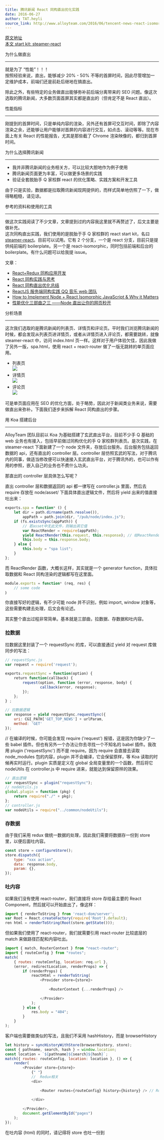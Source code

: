 ```yaml
---
title: 腾讯新闻 React 同构直出优化实践
date: 2016-06-27
author: TAT.heyli
source_link: http://www.alloyteam.com/2016/06/tencent-news-react-isomorphic-straight-out-optimization/
---
```


[原文地址](https://github.com/lcxfs1991/blog/issues/10)  
[本文 start kit: steamer-react](https://github.com/SteamerTeam/steamer-react)

为什么做直出  

* * *

就是为了 “性能”！！！  
按照经验来说，直出，能够减少 20% - 50% 不等的首屏时间，因此尽管增加一定维护成本，前端们还是前赴后继地在搞直出。

除此之外，有些特定的业务做直出能够弥补前后端分离带来的 SEO 问题。像这次选取的腾讯新闻，大多数页面首屏其实都是直出的（但肯定不是 React 直出）。

性能指标  

* * *

刚提到的首屏时间，只是单纯内容的渲染，另外还有首屏可交互时间，即除了内容渲染之余，还能够让用户能够对首屏的内容进行交互，如点击、滚动等等。现在市面上有关 React 的性能报告，尤其是那些截了 Chrome 渲染映像的，都归到首屏时间。

为什么选择腾讯新闻  

* * *

-   我并非腾讯新闻的业务相关方，可以比较大胆地作为例子使用
-   腾讯新闻页面更为丰富，可以做更多场景的实践
-   验证全套脱胎手 Q 家校群 react 的优化策略、实践方案和开发工具

由于只是实验，数据都是拉取腾讯新闻现网提供的，而样式简单地仿照了一下，做得略粗糙，请见谅。

参考的资料和使用的工具  

* * *

做这次实践阅读了不少文章，文章提到过的内容我这里就不再赘述了，后文主要是做补充。  
这次同构直出实践，我们使用的是脱胎于手 Q 家校群的 react start kit，名曰 [steamer-react](https://github.com/SteamerTeam/steamer-react)。目前可以试用。它有 2 个分支，一个是 react 分支，目前只是提供纯前端的 boilerplate。另一个是 react-isomorphic，同时包括前端和后台的 boilerplate。有什么问题可以给我提 issue。

文章：

-   [React+Redux 同构应用开发](http://www.aliued.com/?p=3077)
-   [React 同构实践与思考](https://segmentfault.com/a/1190000004671209#articleHeader2)
-   [React 同构直出优化总结](https://github.com/joeyguo/blog/issues/9)
-   [ReactJS 服务端同构实践 QQ 音乐 web 团队](http://toutiao.com/i6284121573897011714/)
-   [How to Implement Node + React Isomorphic JavaScript & Why it Matters](https://strongloop.com/strongblog/node-js-react-isomorphic-javascript-why-it-matters/)
-   [性能优化三部曲之三 ——Node 直出让你的网页秒开](https://github.com/lcxfs1991/blog/issues/6)

分析场景  

* * *

这次我们选取的是腾讯新闻的列表页、详情页和评论页。平时我们浏览腾讯新闻的时候，都会发现从列表页进详情页，或者从详情页进入评论页，都需要跳转，就像 steamer-react 中，访问 index.html 页一样。这样对于用户体验欠佳，因此我做了另外一版，spa.html，使用 react + react-router 做了一版无跳转的单页面应用。

-   列表页  
    ![](https://segmentfault.com/img/bVyxmZ)
-   详情页  
    ![](https://segmentfault.com/img/bVyxnf)
-   评论页  
    ![](https://segmentfault.com/img/bVyxnj)

可是单页面应用在 SEO 的优化方面，处于略势，因此对于新闻类业务来说，需要做直出来弥补。下面我们逐步来拆解 React 同构直出的步骤。

用 Koa 搭建后台  

* * *

AlloyTeam 团队目前以 Koa 为基础搭建了玄武直出平台，目前不少手 Q 基础的 web 业务也有接入，包括早前做过同构优化的手 Q 家校群列表页。是次实践，在 steamer-react 下面新建了一个 node 文件夹，存放后台服务。后台服务包括返回数据的 api，还有直出的 controller 层。controller 层仿照玄武的写法，对于腾讯内的同事，做适当修改便可以快速接入玄武直出平台，对于腾讯外的，也可以作有用的参照，嵌入自己的业务也不费什么功夫。

那直出的 controller 层具体怎么写呢？

直出 controller 层和数据返回的 api 都一律写在 controller.js 里面，然后去 require 存放在 node/asset/ 下面具体直出逻辑文件，然后将 yield 出来的值直接吐出来：

```javascript
exports.spa = function* () {
    let dir = path.dirname(path.resolve()),
        appPath = path.join(dir, "/pub/node/index.js");
    if (fs.existsSync(appPath)) {
        // 若asset中无此文件，则输出其它值
        var ReactRender = require(appPath);
        yield ReactRender(this.request, this.response); // 给ReactRender函数传入request和response
        this.body = this.response.body;
    } else {
        this.body = "spa list";
    }
};
```

而 ReactRender 函数，大概长这样，其实就是一个 generator function，具体拉取数据和 React 同构渲染的逻辑都写在这里面。

```javascript
module.exports = function* (req, res) {
    // some code
｝
```

你直接写好的逻辑，有不少可能 node 并不识别，例如 import, window 对象等，这些需要构建去处理，后文会有论述。

其实整个直出过程非常简单。基本就是三部曲，拉数据、存数据和吐内容。

### 拉数据

拉数据这里封装了一个 requestSync 的库，可以直接通过 yield 对 request 库做同步的写法：

```javascript
// requestSync.js
var request = require('request');
 
exports.requestSync = function(option) {
    return function(callback) {
        request(option, function (error, response, body) {
                callback(error, response);
        });
    };
} ;
 
// 拉数据逻辑
var response = yield requestSync.requestSync({
    uri: CGI_PATH['GET_TOP_NEWS'] + urlParam,
    method: 'GET'
});
```

// 在编译的时候，你可能会发现 require ('request') 报错，这是因为你缺少了一些 babel 插件。但也有另外一个办法让你去寻找一个不知名的 babel 插件。我改用 plugin ('requestSync') 而不是 require。因为 require 会直接去读取 node_modules 包的内容，plugin 并不会编译，它会保留原样，等 Koa 读取的时候再实时运行。plugin 实质是定义在 global 全局变量里的一个函数，然后将它 nodeUtils 在 controller.js 中 require 进来，就能达到保留原样的效果。

```javascript
// 直出逻辑
var requestSync = plugin("requestSync");
// nodeUtils.js
global.plugin = function (pkg) {
    return require("./" + pkg);
};
// controller.js
var nodeUtils = require("../common/nodeUtils");
```

### 存数据

由于我们采用 redux 做统一数据的处理，因此我们需要将数据存一份到 store 里，以便后面吐内容。

```javascript
const store = configureStore();
store.dispatch({
    type: "xxx action",
    data: response.body,
    param: {},
});
```

### 吐内容

如果我们没有使用 react-router，我们直接将 store 存给最主要的 React Component，然后就可以开始直出了，像这样：

```javascript
import { renderToString } from 'react-dom/server';
var Root = React.createFactory(require('Root').default);
ren html = renderToString(Root(store.getState()));
```

但如果我们使用了 react-router，我们就需要引用 react-router 比较底层的 match 来做路径匹配和内容吐出。

```javascript
import { match, RouterContext } from "react-router";
import { routeConfig } from "routes";
match(
    { routes: routeConfig, location: req.url },
    (error, redirectLocation, renderProps) => {
        if (renderProps) {
            reactHtml = renderToString(
                <Provider store={store}>
                                
                    <RouterContext {...renderProps} />
                            
                </Provider>
            );
        } else {
            res.body = "404";
        }
    }
);
```

客户端也需要做类似的写法，且我们不采用 hashHistory，而是 browserHistory

```javascript
let history = syncHistoryWithStore(browserHistory, store);
const { pathname, search, hash } = window.location;
const location = `${pathname}${search}${hash}`;
match({ routes: routeConfig, location: location }, () => {
    render(
        <Provider store={store}>
            {" "}
            //  Redux相关             
            <div>
                                
                <Router routes={routeConfig} history={history} /> // Router 相关
                            
            </div>
                    
        </Provider>,
        document.getElementById("pages")
    );
});
```

在吐内容 (html) 的同时，请记得将 store 也吐一份到<script> 标签里，因为客户端的 js 中也需要用到。

在首次吐出内容之后，你会发现还不能马上进行交互，需要客户端再次执行一行 Root.js 里面的代码，才能够将可交互的事件绑定。

前端代码的改动  

* * *

前端的代码改动不大，不过前端这里主要完成最后关键的一步，事件挂载。

### 事件挂载

后台渲染完后，给客户端吐出 html 字符串，这时还没有任何事件的绑定，需要客户端的代码进行事件挂载，这里需要注意 2 点：

-   保持 dom 结构一致  
    否则会报错或者触发重新渲染
-   将部份事件放到 componentDitMount 中触发  
    客户端的生命周期只走到 componentWillMount，而客户端则会有完整的生命周期，因此部份事件可以挪到 componentDidMount 中处理。例如这次实践做的列表页有一个我的收藏功能，这里的数据存储用到 localstorage。这个服务端无法渲染，因此会选择在 componentDidMount 的时候再去触发读取 localstorage 数据的 action。
-   兼顾后台没有的对象  
    除了以上提到的，前端部份的代码主要注意的是一些后台没有的对象，例如 window。可以通过构建手段注入全局变量去替换或者在服务端渲染的时候不执行部份代码。

构建的使用  

* * *

react-isomorphic 比 react 的分支多了一个 webpack.node.js，用于设置直出的相关构建内容。一些需要留意的配置如下：

```javascript
target: 'node',  // 构建输出node可以识别的内容
node: {
    __filename: true,
    __dirname: true
},
{ 
    test: /\.js?$/,
    loader: 'babel',
    query: {
        cacheDirectory: '/webpack_cache/',
        plugins: [
            'transform-decorators-legacy',
            [
                "transform-runtime", {  
                    "polyfill": false,
                    "regenerator": true // 识别regenerator
                }
            ]
        ],
        presets: [
            'es2015-loose', 
            'react',
        ]
    },
    exclude: /node_modules/,
},
{
    test: /\.css$/,
    loader: "ignore-loader",   // ignore-loader对css/scss输出空内容
},
plugins: [
    new webpack.BannerPlugin("module.exports = ", {entryOnly : true, raw: true}), 
    // react/node/asset/下的文件生产到/react/pub/node/之后，需要在最前面注入module.exports，
   // 这样Koa才能正常引用
]
```

性能优化  

* * *

如下面两图，是直出前后的 Chrome 映像对比图，直出要比非直出快 400ms，近 40% 的性能提升。除了直出之外，还采用了 react-router，使页面可以无缝切换，大大提高了用户的体验。你可能还会担心这么多页面的逻辑放在一个 js bundle 会让 js 很大，如果 js bundle 膨胀到一定程度，你可以考虑使用 webpack 和 react-router 的特性进行拆包。

![](https://segmentfault.com/img/bVyxnq)

![](https://segmentfault.com/img/bVyxns)

总结  

* * *

可能你会惊诧于习惯写长文的我居然只写这么少，但 React 同构下出真的就是这么简单，而借助脱胎于手 Q 家校群，验证于腾讯新闻的 [steamer-react](https://github.com/SteamerTeam/steamer-react) start kit，你会更事半功倍。